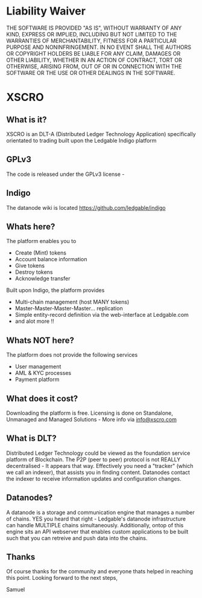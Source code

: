 # Liability Waiver

THE SOFTWARE IS PROVIDED "AS IS", WITHOUT WARRANTY OF ANY KIND, EXPRESS OR IMPLIED, INCLUDING BUT NOT LIMITED TO THE WARRANTIES OF MERCHANTABILITY, FITNESS FOR A PARTICULAR PURPOSE AND NONINFRINGEMENT. IN NO EVENT SHALL THE AUTHORS OR COPYRIGHT HOLDERS BE LIABLE FOR ANY CLAIM, DAMAGES OR OTHER LIABILITY, WHETHER IN AN ACTION OF CONTRACT, TORT OR OTHERWISE, ARISING FROM, OUT OF OR IN CONNECTION WITH THE SOFTWARE OR THE USE OR OTHER DEALINGS IN THE SOFTWARE.

# XSCRO

## What is it?

XSCRO is an DLT-A (Distributed Ledger Technology Application) specifically orientated to trading built upon the Ledgable Indigo platform

## GPLv3

The code is released under the GPLv3 license - 

## Indigo

The datanode wiki is located https://github.com/ledgable/indigo

## Whats here?

The platform enables you to

- Create (Mint) tokens
- Account balance information
- Give tokens
- Destroy tokens
- Acknowledge transfer

Built upon Indigo, the platform provides

- Multi-chain management (host MANY tokens)
- Master-Master-Master-Master... replication
- Simple entity-record definition via the web-interface at Ledgable.com
- and alot more !!

## Whats NOT here?

The platform does not provide the following services

- User management
- AML & KYC processes
- Payment platform

## What does it cost?

Downloading the platform is free.
Licensing is done on Standalone, Unmanaged and Managed Solutions - More info via info@xscro.com

## What is DLT?

Distributed Ledger Technology could be viewed as the foundation service platform of Blockchain. 
The P2P (peer to peer) protocol is not REALLY decentralised - It appears that way. Effectively you need a "tracker" (which we call an indexer), that assists you in finding content.
Datanodes contact the indexer to receive information updates and configuration changes. 

## Datanodes?

A datanode is a storage and communication engine that manages a number of chains. YES you heard that right - Ledgable's datanode infrastructure can handle MULTIPLE chains simultaneously.
Additionally, ontop of this engine sits an API webserver that enables custom applications to be built such that you can retreive and push data into the chains.

## Thanks

Of course thanks for the community and everyone thats helped in reaching this point. Looking forward to the next steps,

Samuel


